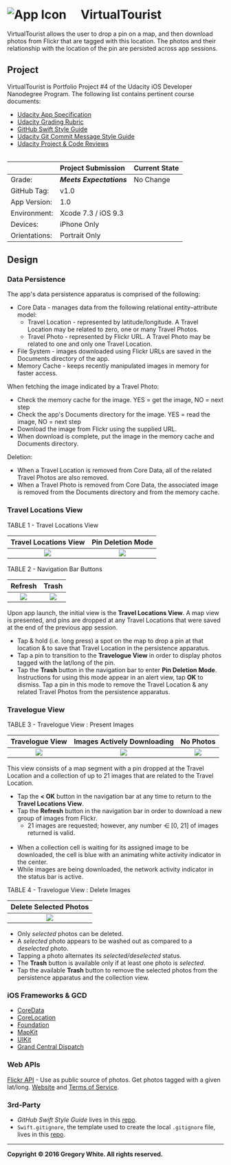 # ![App Icon](./Paperwork/images/VirtualTourist_80.png)&nbsp;&nbsp;&nbsp;&nbsp;&nbsp;VirtualTourist

VirtualTourist allows the user to drop a pin on a map, and then download photos from Flickr that are tagged with this location.  The photos and their relationship with the location of the pin are persisted across app sessions.

## Project

VirtualTourist is Portfolio Project #4 of the Udacity iOS Developer Nanodegree Program.  The following list contains pertinent course documents:
* [Udacity App Specification](./Paperwork/Udacity/UdacityAppSpecification.pdf)  
* [Udacity Grading Rubric](./Paperwork/Udacity/UdacityGradingRubric.pdf)  
* [GitHub Swift Style Guide](./Paperwork/Udacity/GitHubSwiftStyleGuide.pdf)  
* [Udacity Git Commit Message Style Guide](./Paperwork/Udacity/UdacityGitCommitMessageStyleGuide.pdf)  
* [Udacity Project & Code Reviews](https://review.udacity.com/#!/reviews/125674)<br/><br/>

|               | Project Submission       | Current State |
| :----------   | :-------------           | :------------ |
| Grade:        | ***Meets Expectations*** | No Change     |
| GitHub Tag:   | v1.0                     |
| App Version:  | 1.0                      |
| Environment:  | Xcode 7.3 / iOS 9.3      |
| Devices:      | iPhone Only              |
| Orientations: | Portrait Only            |

## Design

### Data Persistence

The app's data persistence apparatus is comprised of the following:

* Core Data - manages data from the following relational entity–attribute model:
  - Travel Location - represented by latitude/longitude.  A Travel Location may be related to zero, one or many Travel Photos.
  - Travel Photo - represented by Flickr URL.  A Travel Photo may be related to one and only one Travel Location.
* File System - images downloaded using Flickr URLs are saved in the Documents directory of the app.
* Memory Cache - keeps recently manipulated images in memory for faster access.

When fetching the image indicated by a Travel Photo:

* Check the memory cache for the image.  YES = get the image, NO = next step
* Check the app's Documents directory for the image.  YES = read the image, NO = next step
* Download the image from Flickr using the supplied URL.
* When download is complete, put the image in the memory cache and Documents directory.

Deletion:

* When a Travel Location is removed from Core Data, all of the related Travel Photos are also removed.
* When a Travel Photo is removed from Core Data, the associated image is removed from the Documents directory and from the memory cache.

### Travel Locations View

TABLE 1 - Travel Locations View 

| **Travel Locations View** | **Pin Deletion Mode** | 
| :-----------------------: | :-------------------: |
| ![](./Paperwork/images/TravelLocationsView_300x534.png) | ![](./Paperwork/images/TapPinToDelete_300x534.png) | 

TABLE 2 - Navigation Bar Buttons 

| Refresh | Trash |
| :---:   | :---: |
| ![](./Paperwork/images/RefreshButtonIcon_50.png) | ![](./Paperwork/images/TrashButtonIcon_50.png) | 

Upon app launch, the initial view is the **Travel Locations View**.  A map view is presented, and pins are dropped at any Travel Locations that were saved at the end of the previous app session.  

* Tap & hold (i.e. long press) a spot on the map to drop a pin at that location & to save that Travel Location in the persistence apparatus.
* Tap a pin to transition to the **Travelogue View** in order to display photos tagged with the lat/long of the pin.
* Tap the **Trash** button in the navigation bar to enter **Pin Deletion Mode**.  Instructions for using this mode appear in an alert view, tap **OK** to dismiss.  Tap a pin in this mode to remove the Travel Location & any related Travel Photos from the persistence apparatus.

### Travelogue View

TABLE 3 - Travelogue View : Present Images

| **Travelogue View** | **Images Actively Downloading**  | **No Photos** |
| :-----------------: | :------------------------------: | :-----------: |
| ![](./Paperwork/images/TravelogueView_300x534.png) | ![](./Paperwork/images/ActivityIndicators_300x534.png) | ![](./Paperwork/images/EmptyTravelogue_300x534.png) |

This view consists of a map segment with a pin dropped at the Travel Location and a collection of up to 21 images that are related to the Travel Location.

* Tap the **< OK** button in the navigation bar at any time to return to the **Travel Locations View**.
* Tap the **Refresh** button in the navigation bar in order to download a new group of images from Flickr.
  - 21 images are requested;  however, any number ⋲ [0, 21] of images returned is valid.<br/><br/>
* When a collection cell is waiting for its assigned image to be downloaded, the cell is blue with an animating white activity indicator in the center.
* While images are being downloaded, the network activity indicator in the status bar is active.

TABLE 4 - Travelogue View : Delete Images

| **Delete Selected Photos** | 
| :------------------------: | 
| ![](./Paperwork/images/SelectedPhotos_300x534.png) | 

* Only *selected* photos can be deleted.
* A *selected* photo appears to be washed out as compared to a *deselected* photo.
* Tapping a photo alternates its *selected/deselected* status.
* The **Trash** button is available only if at least one photo is *selected*.
* Tap the available **Trash** button to remove the selected photos from the persistence apparatus and the collection view.

### iOS Frameworks & GCD

- [CoreData](./Paperwork/READMEFiles/CoreData.md)
- [CoreLocation](./Paperwork/READMEFiles/CoreLocation.md)
- [Foundation](./Paperwork/READMEFiles/Foundation.md)
- [MapKit](./Paperwork/READMEFiles/MapKit.md)
- [UIKit](./Paperwork/READMEFiles/UIKit.md)
- [Grand Central Dispatch](./Paperwork/READMEFiles/GCD.md)

### Web APIs

[Flickr API](https://www.flickr.com/services/api/) - Use as public source of photos.  Get photos tagged with a given lat/long.  [Website](https://www.flickr.com/) and [Terms of Service](https://policies.yahoo.com/us/en/yahoo/terms/utos/index.htm).

### 3rd-Party

* *GitHub Swift Style Guide* lives in this [repo](https://github.com/github/swift-style-guide).
* `Swift.gitignore`, the template used to create the local `.gitignore` file, lives in this [repo](https://github.com/github/gitignore).

---
**Copyright © 2016 Gregory White. All rights reserved.**
